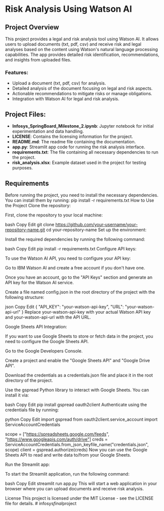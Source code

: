 # Risk Analysis Using Watson AI

## Project Overview

This project provides a legal and risk analysis tool using Watson AI. It allows users to upload documents (txt, pdf, csv) and receive risk and legal analyses based on the content using Watson's natural language processing capabilities. The app provides detailed risk identification, recommendations, and insights from uploaded files.

### Features:
- Upload a document (txt, pdf, csv) for analysis.
- Detailed analysis of the document focusing on legal and risk aspects.
- Actionable recommendations to mitigate risks or manage obligations.
- Integration with Watson AI for legal and risk analysis.

## Project Files:
- **Infosys_SpringBoard_Milestone_2.ipynb**: Jupyter notebook for initial experimentation and data handling.
- **LICENSE**: Contains the licensing information for the project.
- **README.md**: The readme file containing the documentation.
- **app.py**: Streamlit app code for running the risk analysis interface.
- **requirements.txt**: The file containing all necessary dependencies to run the project.
- **risk_analysis.xlsx**: Example dataset used in the project for testing purposes.

## Requirements

Before running the project, you need to install the necessary dependencies. You can install them by running:
pip install -r requirements.txt
How to Use the Project
Clone the repository:

First, clone the repository to your local machine:

bash
Copy
Edit
git clone https://github.com/your-username/your-repository-name.git
cd your-repository-name
Set up the environment:

Install the required dependencies by running the following command:

bash
Copy
Edit
pip install -r requirements.txt
Configure API keys:

To use the Watson AI API, you need to configure your API key:

Go to IBM Watson AI and create a free account if you don't have one.

Once you have an account, go to the "API Keys" section and generate an API key for the Watson AI service.

Create a file named config.json in the root directory of the project with the following structure:

json
Copy
Edit
{
    "API_KEY": "your-watson-api-key",
    "URL": "your-watson-api-url"
}
Replace your-watson-api-key with your actual Watson API key and your-watson-api-url with the API URL.

Google Sheets API Integration:

If you want to use Google Sheets to store or fetch data in the project, you need to configure the Google Sheets API.

Go to the Google Developers Console.

Create a project and enable the "Google Sheets API" and "Google Drive API".

Download the credentials as a credentials.json file and place it in the root directory of the project.

Use the gspread Python library to interact with Google Sheets. You can install it via:

bash
Copy
Edit
pip install gspread oauth2client
Authenticate using the credentials file by running:

python
Copy
Edit
import gspread
from oauth2client.service_account import ServiceAccountCredentials

scope = ["https://spreadsheets.google.com/feeds", "https://www.googleapis.com/auth/drive"]
creds = ServiceAccountCredentials.from_json_keyfile_name("credentials.json", scope)
client = gspread.authorize(creds)
Now you can use the Google Sheets API to read and write data to/from your Google Sheets.

Run the Streamlit app:

To start the Streamlit application, run the following command:

bash
Copy
Edit
streamlit run app.py
This will start a web application in your browser where you can upload documents and receive risk analysis.

License
This project is licensed under the MIT License - see the LICENSE file for details.
#   i n f o s y s _ f i n a l _ p r o j e c t  
 